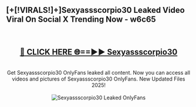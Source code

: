 <h2>[+[!VIRALS!]+]Sexyassscorpio30 Leaked Video Viral On Social X Trending Now - w6c65</h2>
<br>
<div align="center">
<h2><a href="https://libra.edu.pl?Sexyassscorpio30" rel="nofollow">🔴 CLICK HERE 🌐==►► Sexyassscorpio30</a></h2>
<br>
Get Sexyassscorpio30 OnlyFans leaked all content. Now you can access all videos and pictures of Sexyassscorpio30 OnlyFans. New Updated Files 2025!
<br>
<br>
<a href="https://libra.edu.pl?Sexyassscorpio30" rel="nofollow" data-target="animated-image.originalLink"><img src="https://i.ibb.co.com/WyWwxjT/player-gif2.gif" alt="Sexyassscorpio30 Leaked OnlyFans" style="max-width: 100%; display: inline-block;" data-target="animated-image.originalImage"></a>
</div>
<br>